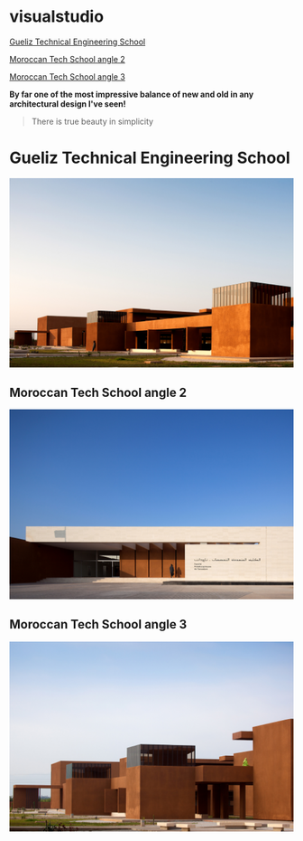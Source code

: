 # visualstudio
[Gueliz Technical Engineering School](#gueliz-technical-engineering-school)

[Moroccan Tech School angle 2](#Moroccan-Tech-School-angle-2)

[Moroccan Tech School angle 3](#Moroccan-Tech-School-angle-3)

**By far one of the most impressive balance of new and old in any architectural design I've seen!**
>There is true beauty in simplicity
>
>
>
# Gueliz Technical Engineering School
![Moroccan Tech School Gueliz](/images/uni1.jpeg)

## Moroccan Tech School angle 2
![Moroccan Tech School angle 2](/images/uni2.jpeg)

## Moroccan Tech School angle 3
![Moroccan Tech School angle 3](/images/uni3.jpeg)